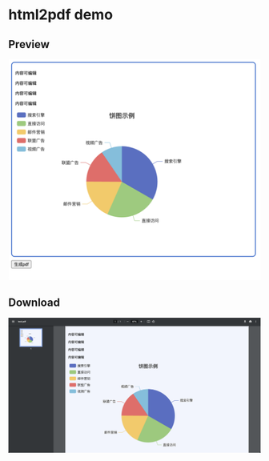 # html2pdf demo

## Preview

![preview](./assets/preview.png)

## Download

![download](./assets/download.png)
